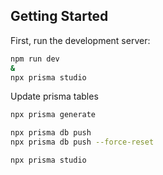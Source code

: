 ## Getting Started

First, run the development server:

```bash
npm run dev
&
npx prisma studio
```

Update prisma tables

```bash
npx prisma generate

npx prisma db push
npx prisma db push --force-reset

npx prisma studio
```

